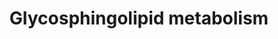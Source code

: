---
annotations:
- id: PW:0000162
  parent: classic metabolic pathway
  type: Pathway Ontology
  value: sphingolipid biosynthetic pathway
- id: PW:0000164
  parent: classic metabolic pathway
  type: Pathway Ontology
  value: ganglioside metabolic pathway
authors:
- Conroy lipids
- Egonw
description: Glycosphingolipid metabolism, based on sphingomap. Initial top level
  pathway
last-edited: 2023-01-25
organisms:
- Homo sapiens
redirect_from:
- /index.php/Pathway:WP5292
- /instance/WP5292
- /instance/WP5292_rr125119
revision: r125119
schema-jsonld:
- '@context': https://schema.org/
  '@id': https://wikipathways.github.io/pathways/WP5292.html
  '@type': Dataset
  creator:
    '@type': Organization
    name: WikiPathways
  description: Glycosphingolipid metabolism, based on sphingomap. Initial top level
    pathway
  keywords:
  - A3GALT2
  - A4GALT
  - ARSA
  - B3GALT1
  - B3GALT2
  - B3GNT5
  - B4GALNT1
  - B4GALT1
  - B4GALT3
  - B4GALT4
  - B4GALT5
  - B4GALT6
  - CDG
  - Ceramide
  - GA2
  - GAL3ST1
  - GALC
  - GBA1
  - GBA2
  - GBA3
  - GLA
  - GM3
  - GM4
  - GalCer
  - Gb3
  - GlcCer
  - LM1
  - LacCer
  - Lc3Cer
  - NEU3
  - NEU4
  - SM3
  - SM4
  - ST3GAL5
  - UGCG
  - UGT8
  - iGb3
  - nLc4Cer
  license: CC0
  name: Glycosphingolipid metabolism
seo: CreativeWork
title: Glycosphingolipid metabolism
wpid: WP5292
---